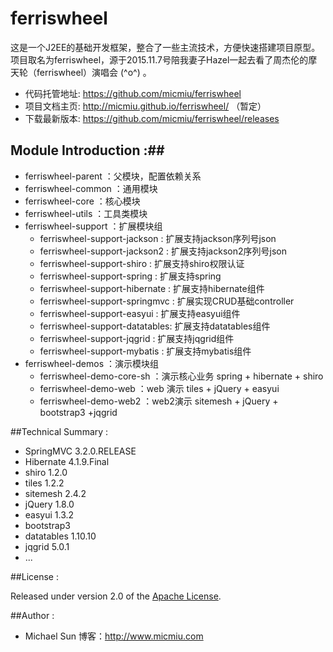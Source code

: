 # ferriswheel #

这是一个J2EE的基础开发框架，整合了一些主流技术，方便快速搭建项目原型。
项目取名为ferriswheel，源于2015.11.7号陪我妻子Hazel一起去看了周杰伦的摩天轮（ferriswheel）演唱会 (^o^) 。

* 代码托管地址: https://github.com/micmiu/ferriswheel
* 项目文档主页: http://micmiu.github.io/ferriswheel/ （暂定）
* 下载最新版本: https://github.com/micmiu/ferriswheel/releases

## Module Introduction :##

* ferriswheel-parent  	：父模块，配置依赖关系
* ferriswheel-common  	：通用模块
* ferriswheel-core	  	：核心模块
* ferriswheel-utils   	：工具类模块
* ferriswheel-support	：扩展模块组
	* ferriswheel-support-jackson	: 扩展支持jackson序列号json
	* ferriswheel-support-jackson2	: 扩展支持jackson2序列号json
	* ferriswheel-support-shiro		: 扩展支持shiro权限认证
	* ferriswheel-support-spring	: 扩展支持spring
	* ferriswheel-support-hibernate	: 扩展支持hibernate组件
	* ferriswheel-support-springmvc	: 扩展实现CRUD基础controller
	* ferriswheel-support-easyui	: 扩展支持easyui组件
	* ferriswheel-support-datatables: 扩展支持datatables组件
	* ferriswheel-support-jqgrid 	: 扩展支持jqgrid组件
	* ferriswheel-support-mybatis 	: 扩展支持mybatis组件
* ferriswheel-demos		：演示模块组
	* ferriswheel-demo-core-sh	：演示核心业务 spring + hibernate + shiro
	* ferriswheel-demo-web		：web 演示 tiles + jQuery + easyui
	* ferriswheel-demo-web2		：web2演示 sitemesh + jQuery + bootstrap3 +jqgrid

##Technical Summary :

* SpringMVC 3.2.0.RELEASE
* Hibernate 4.1.9.Final
* shiro 1.2.0
* tiles 1.2.2
* sitemesh 2.4.2
* jQuery 1.8.0
* easyui 1.3.2
* bootstrap3
* datatables 1.10.10
* jqgrid 5.0.1
* ...

##License :

Released under version 2.0 of the [Apache License].

[Apache License]: http://www.apache.org/licenses/LICENSE-2.0

##Author :
* Michael Sun 博客：http://www.micmiu.com
